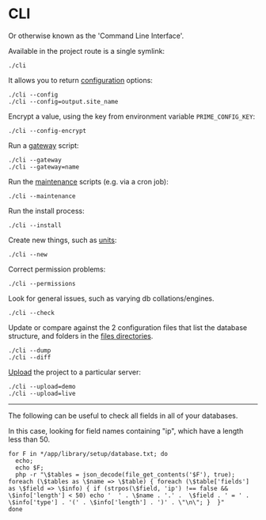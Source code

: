 
# CLI

Or otherwise known as the 'Command Line Interface'.

Available in the project route is a single symlink:

	./cli

It allows you to return [configuration](../../doc/setup/config.md) options:

	./cli --config
	./cli --config=output.site_name

Encrypt a value, using the key from environment variable `PRIME_CONFIG_KEY`:

	./cli --config-encrypt

Run a [gateway](../../doc/setup/gateways.md) script:

	./cli --gateway
	./cli --gateway=name

Run the [maintenance](../../doc/setup/jobs.md) scripts (e.g. via a cron job):

	./cli --maintenance

Run the install process:

	./cli --install

Create new things, such as [units](../../doc/setup/units.md):

	./cli --new

Correct permission problems:

	./cli --permissions

Look for general issues, such as varying db collations/engines.

	./cli --check

Update or compare against the 2 configuration files that list the database structure, and folders in the [files directories](../../doc/setup/structure.md).

	./cli --dump
	./cli --diff

[Upload](../../doc/system/uploading.md) the project to a particular server:

	./cli --upload=demo
	./cli --upload=live

---

The following can be useful to check all fields in all of your databases.

In this case, looking for field names containing "ip", which have a length less than 50.

	for F in */app/library/setup/database.txt; do
	  echo;
	  echo $F;
	  php -r "\$tables = json_decode(file_get_contents('$F'), true); foreach (\$tables as \$name => \$table) { foreach (\$table['fields'] as \$field => \$info) { if (strpos(\$field, 'ip') !== false && \$info['length'] < 50) echo '  ' . \$name . '.' .  \$field . ' = ' . \$info['type'] . '(' . \$info['length'] . ')' . \"\n\"; }  }"
	done
